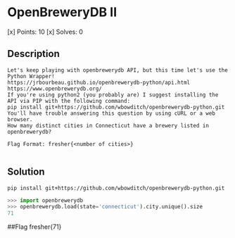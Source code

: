 # OpenBreweryDB II
[x] Points: 10
[x] Solves: 0

## Description
```
Let's keep playing with openbrewerydb API, but this time let's use the Python Wrapper!
https://jrbourbeau.github.io/openbrewerydb-python/api.html
https://www.openbrewerydb.org/
If you're using python2 (you probably are) I suggest installing the API via PIP with the following command:
pip install git+https://github.com/wbowditch/openbrewerydb-python.git
You'll have trouble answering this question by using cURL or a web browser.
How many distinct cities in Connecticut have a brewery listed in openbrewerydb?

Flag Format: fresher{<number of cities>}


```

## Solution
```
pip install git+https://github.com/wbowditch/openbrewerydb-python.git
```

```python
>>> import openbrewerydb
>>> openbrewerydb.load(state='connecticut').city.unique().size
71
```
##Flag
fresher{71}
